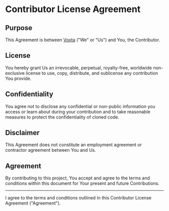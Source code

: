 # Contributor License Agreement

## Purpose
This Agreement is between [Voxta](https://voxta.ai) ("We" or "Us") and You, the Contributor.

## License
You hereby grant Us an irrevocable, perpetual, royalty-free, worldwide non-exclusive license to use, copy, distribute, and sublicense any contribution You provide.

## Confidentiality
You agree not to disclose any confidential or non-public information you access or learn about during your contribution and to take reasonable measures to protect the confidentiality of cloned code.

## Disclaimer
This Agreement does not constitute an employment agreement or contractor agreement between You and Us.

## Agreement
By contributing to this project, You accept and agree to the terms and conditions within this document for Your present and future Contributions.

---

I agree to the terms and conditions outlined in this Contributor License Agreement ("Agreement").

